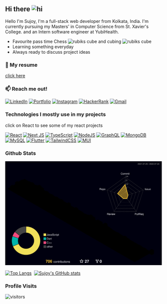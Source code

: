 ## Hi there <img src="https://user-images.githubusercontent.com/1303154/88677602-1635ba80-d120-11ea-84d8-d263ba5fc3c0.gif" width="24px" height="24px" alt="hi">

Hello I'm Sujoy, I'm a full-stack web developer from Kolkata, India. I'm currently pursuing my Masters' in Computer Science from St. Xavier's College. and an Intern software engineer at YubiHealth.

- Favourite pass time Chess <img src="https://i.pinimg.com/originals/9b/26/fd/9b26fdedbda5c51a83e5aaba8237ccc5.gif" width="24px" height="24px" alt="rubiks cube"> and cubing <img src="https://i.pinimg.com/originals/88/6c/29/886c2938c5c01eb846092c4bc9bc789d.gif" width="24px" height="24px" alt="rubiks cube">
- Learning something everyday
- Always ready to discuss project ideas

### :paperclip: My resume

[click here](https://github.com/SujoyGhosh-scott/SujoyGhosh-scott/blob/main/Sujoy_Ghosh_Resume.pdf)

### :mailbox: Reach me out!

[![LinkedIn](https://img.shields.io/badge/sujoyghosh2000-%230077B5.svg?style=for-the-badge&logo=linkedin&logoColor=white)](https://www.linkedin.com/in/sujoy-ghosh2000/)
[![Portfolio](https://img.shields.io/badge/Sujoy-%23000000.svg?style=for-the-badge&logo=firefox&logoColor=#FF7139)](https://sujoy-ghosh-portfolio.netlify.app/)
[![Instagram](https://img.shields.io/badge/sujoy__ghosh-%23E4405F.svg?style=for-the-badge&logo=Instagram&logoColor=white)](https://www.instagram.com/sujoy__ghosh/)
[![HackerRank](https://img.shields.io/badge/-Sujoy_Ghosh-2EC866?style=for-the-badge&logo=HackerRank&logoColor=white)](https://www.hackerrank.com/Sujoy_Ghosh)
[![Gmail](https://img.shields.io/badge/Mail-D14836?style=for-the-badge&logo=gmail&logoColor=white)](mailto:ghoshsujoy336@gmail.com)

### Technologies I mostly use in my projects

click on React to see some of my react projects

[![React](https://img.shields.io/badge/react-%2320232a.svg?style=for-the-badge&logo=react&logoColor=%2361DAFB)](https://github.com/SujoyGhosh-scott?tab=repositories&q=react)
[![Next JS](https://img.shields.io/badge/Next-black?style=for-the-badge&logo=next.js&logoColor=white)](#)
[![TypeScript](https://img.shields.io/badge/typescript-%23007ACC.svg?style=for-the-badge&logo=typescript&logoColor=white)](#) [![NodeJS](https://img.shields.io/badge/node.js-6DA55F?style=for-the-badge&logo=node.js&logoColor=white)](#) [![GraphQL](https://img.shields.io/badge/-GraphQL-E10098?style=for-the-badge&logo=graphql&logoColor=white)](#) [![MongoDB](https://img.shields.io/badge/MongoDB-%234ea94b.svg?style=for-the-badge&logo=mongodb&logoColor=white)](#) [![MySQL](https://img.shields.io/badge/mysql-%2300f.svg?style=for-the-badge&logo=mysql&logoColor=white)](#) [![Flutter](https://img.shields.io/badge/Flutter-%2302569B.svg?style=for-the-badge&logo=Flutter&logoColor=white)](https://github.com/SujoyGhosh-scott?tab=repositories&q=flutter) [![TailwindCSS](https://img.shields.io/badge/tailwindcss-%2338B2AC.svg?style=for-the-badge&logo=tailwind-css&logoColor=white)](#) [![MUI](https://img.shields.io/badge/MUI-%230081CB.svg?style=for-the-badge&logo=mui&logoColor=white)](#)

### Github Stats

<img src="https://github.com/SujoyGhosh-scott/SujoyGhosh-scott/blob/main/profile-3d-contrib/profile-night-rainbow.svg" alt="Sujoy Ghosh github contributions">

[![Top Langs](https://github-readme-stats.vercel.app/api/top-langs/?username=SujoyGhosh-scott&layout=compact&theme=dark)](https://github.com/SujoyGhosh-scott)&nbsp;&nbsp;[![Sujoy's GitHub stats](https://github-readme-stats.vercel.app/api?username=SujoyGhosh-scott&hide=issues,contribs&theme=dark)](https://github.com/SujoyGhosh-scott)

### Profile Visits

![visitors](https://visitor-badge.glitch.me/badge?page_id=SujoyGhosh-scott.SujoyGhosh-scott)
